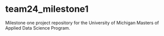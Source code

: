 # team24_milestone1
Milestone one project repository for the University of Michigan Masters of Applied Data Science Program.
